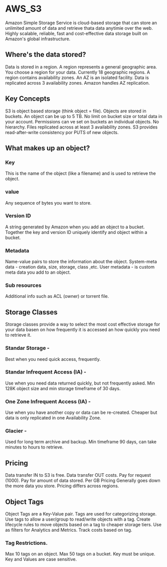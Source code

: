 # AWS_S3

Amazon Simple Storage Service is cloud-based storage that can store an unlimited amount of data and retrieve thata data anytimie over the web.
Highly scalable, reliable, fast and cost-effective data storage built on Amazon's global infrastructure.

## Where's the data stored?

Data is stored in a region.
A region represents a general geographic area.
You choose a region for your data.
Currently 18 geographic regions.
A region contains availability zones.
An AZ is an isolated facility.
Data is replicated across 3 availability zones.
Amazon handles AZ replication.

## Key Concepts
S3 is object based storage (think object = file).
Objects are stored in buckets.
An object can be up to 5 TB.
No limit on bucket size or total data in your account.
Permissions can ve set on buckets an individual objects.
No hierarchy.
Files replicated across at least 3 availability zones.
S3 provides read-after-write consistency por PUTS of new objects.

## What makes up an object?
### Key
This is the name of the object (like a filename) and is used to retrieve the object.
### value
Any sequence of bytes you want to store.
### Version ID
A string generated by Amazon when you add an object to a bucket.
Together the key and version ID uniquely identify and object within a bucket.
### Metadata
Name-value pairs to store the information about the object.
System-meta data - creation data, size, storage, class ,etc.
User metadata - is custom meta data you add to an object.
### Sub resources 
Additional info such as ACL (owner) or torrent file.


## Storage Classes
Storage classes provide a way to select the most cost effective storage for your data basen on how frequently it is accessed an how quickly you need to retrieve it.

### Standar Storage -
Best when you need quick access, frequently.
### Standar Infrequent Access (IA) -
Use when you need data returned quickly, but not frequently asked.
Min 128K object size and min storage timeframe of 30 days.
### One Zone Infrequent Access (IA) -
Use when you have another copy or data can be re-created.
Cheaper but data is only replicated in one Availability Zone.
### Glacier -
Used for long term archive and backup.
Min timeframe 90 days, can take minutes to hours to retrieve.

## Pricing
Data transfer IN to S3 is free.
Data transfer OUT costs.
Pay for request (1000).
Pay for amount of data stored.
Per GB Pricing Generally goes down the more data you store.
Pricing differs across regions.

## Object Tags
Object Tags are a Key-Value pair.
Tags are used for categorizing storage.
Use tags to allow a user/group to read/write objects with a tag.
Create lifecycle rules to move objects based on a tag to cheaper storage tiers.
Use as filters for Analytics and Metrics.
Track costs based on tag.

### Tag Restrictions.
Max 10 tags on an object.
Max 50 tags on a bucket.
Key must be unique.
Key and Values are case sensitive.
